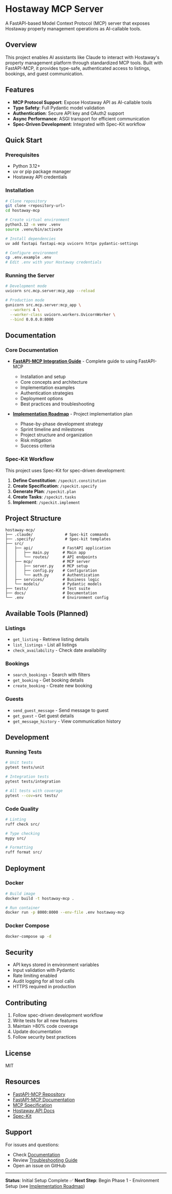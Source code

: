# Hostaway MCP Server

A FastAPI-based Model Context Protocol (MCP) server that exposes Hostaway property management operations as AI-callable tools.

## Overview

This project enables AI assistants like Claude to interact with Hostaway's property management platform through standardized MCP tools. Built with FastAPI-MCP, it provides type-safe, authenticated access to listings, bookings, and guest communication.

## Features

- **MCP Protocol Support**: Expose Hostaway API as AI-callable tools
- **Type Safety**: Full Pydantic model validation
- **Authentication**: Secure API key and OAuth2 support
- **Async Performance**: ASGI transport for efficient communication
- **Spec-Driven Development**: Integrated with Spec-Kit workflow

## Quick Start

### Prerequisites

- Python 3.12+
- uv or pip package manager
- Hostaway API credentials

### Installation

```bash
# Clone repository
git clone <repository-url>
cd hostaway-mcp

# Create virtual environment
python3.12 -m venv .venv
source .venv/bin/activate

# Install dependencies
uv add fastapi fastapi-mcp uvicorn httpx pydantic-settings

# Configure environment
cp .env.example .env
# Edit .env with your Hostaway credentials
```

### Running the Server

```bash
# Development mode
uvicorn src.mcp.server:mcp_app --reload

# Production mode
gunicorn src.mcp.server:mcp_app \
  --workers 4 \
  --worker-class uvicorn.workers.UvicornWorker \
  --bind 0.0.0.0:8000
```

## Documentation

### Core Documentation

- **[FastAPI-MCP Integration Guide](docs/FASTAPI_MCP_GUIDE.md)** - Complete guide to using FastAPI-MCP
  - Installation and setup
  - Core concepts and architecture
  - Implementation examples
  - Authentication strategies
  - Deployment options
  - Best practices and troubleshooting

- **[Implementation Roadmap](docs/IMPLEMENTATION_ROADMAP.md)** - Project implementation plan
  - Phase-by-phase development strategy
  - Sprint timeline and milestones
  - Project structure and organization
  - Risk mitigation
  - Success criteria

### Spec-Kit Workflow

This project uses Spec-Kit for spec-driven development:

1. **Define Constitution**: `/speckit.constitution`
2. **Create Specification**: `/speckit.specify`
3. **Generate Plan**: `/speckit.plan`
4. **Create Tasks**: `/speckit.tasks`
5. **Implement**: `/speckit.implement`

## Project Structure

```
hostaway-mcp/
├── .claude/              # Spec-kit commands
├── .specify/             # Spec-kit templates
├── src/
│   ├── api/             # FastAPI application
│   │   ├── main.py      # Main app
│   │   └── routes/      # API endpoints
│   ├── mcp/             # MCP server
│   │   ├── server.py    # MCP setup
│   │   ├── config.py    # Configuration
│   │   └── auth.py      # Authentication
│   ├── services/        # Business logic
│   └── models/          # Pydantic models
├── tests/               # Test suite
├── docs/                # Documentation
└── .env                 # Environment config
```

## Available Tools (Planned)

### Listings
- `get_listing` - Retrieve listing details
- `list_listings` - List all listings
- `check_availability` - Check date availability

### Bookings
- `search_bookings` - Search with filters
- `get_booking` - Get booking details
- `create_booking` - Create new booking

### Guests
- `send_guest_message` - Send message to guest
- `get_guest` - Get guest details
- `get_message_history` - View communication history

## Development

### Running Tests

```bash
# Unit tests
pytest tests/unit

# Integration tests
pytest tests/integration

# All tests with coverage
pytest --cov=src tests/
```

### Code Quality

```bash
# Linting
ruff check src/

# Type checking
mypy src/

# Formatting
ruff format src/
```

## Deployment

### Docker

```bash
# Build image
docker build -t hostaway-mcp .

# Run container
docker run -p 8000:8000 --env-file .env hostaway-mcp
```

### Docker Compose

```bash
docker-compose up -d
```

## Security

- API keys stored in environment variables
- Input validation with Pydantic
- Rate limiting enabled
- Audit logging for all tool calls
- HTTPS required in production

## Contributing

1. Follow spec-driven development workflow
2. Write tests for all new features
3. Maintain >80% code coverage
4. Update documentation
5. Follow security best practices

## License

MIT

## Resources

- [FastAPI-MCP Repository](https://github.com/tadata-org/fastapi_mcp)
- [FastAPI-MCP Documentation](https://fastapi-mcp.tadata.com/)
- [MCP Specification](https://modelcontextprotocol.io/)
- [Hostaway API Docs](https://docs.hostaway.com/)
- [Spec-Kit](https://github.com/github/spec-kit)

## Support

For issues and questions:
- Check [Documentation](docs/)
- Review [Troubleshooting Guide](docs/FASTAPI_MCP_GUIDE.md#troubleshooting)
- Open an issue on GitHub

---

**Status**: Initial Setup Complete ✅
**Next Step**: Begin Phase 1 - Environment Setup (see [Implementation Roadmap](docs/IMPLEMENTATION_ROADMAP.md))
